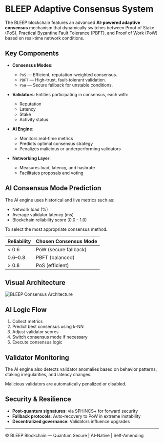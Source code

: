 
# BLEEP Adaptive Consensus System

The BLEEP blockchain features an advanced **AI-powered adaptive consensus** mechanism that dynamically switches between Proof of Stake (PoS), Practical Byzantine Fault Tolerance (PBFT), and Proof of Work (PoW) based on real-time network conditions.

## Key Components

- **Consensus Modes**:
  - `PoS` — Efficient, reputation-weighted consensus.
  - `PBFT` — High-trust, fault-tolerant validation.
  - `PoW` — Secure fallback for unstable conditions.

- **Validators**: Entities participating in consensus, each with:
  - Reputation
  - Latency
  - Stake
  - Activity status

- **AI Engine**:
  - Monitors real-time metrics
  - Predicts optimal consensus strategy
  - Penalizes malicious or underperforming validators

- **Networking Layer**:
  - Measures load, latency, and hashrate
  - Facilitates proposals and voting

## AI Consensus Mode Prediction

The AI engine uses historical and live metrics such as:
- Network load (%)
- Average validator latency (ms)
- Blockchain reliability score (0.0 - 1.0)

To select the most appropriate consensus method.

| Reliability | Chosen Consensus Mode |
|------------|------------------------|
| < 0.6      | PoW (secure fallback)  |
| 0.6–0.8    | PBFT (balanced)        |
| > 0.8      | PoS (efficient)        |

## Visual Architecture

![BLEEP Consensus Architecture](bleep_consensus_architecture.png)

## AI Logic Flow

1. Collect metrics
2. Predict best consensus using k-NN
3. Adjust validator scores
4. Switch consensus mode if necessary
5. Execute consensus logic

## Validator Monitoring

The AI engine also detects validator anomalies based on behavior patterns, staking irregularities, and latency changes.

Malicious validators are automatically penalized or disabled.

## Security & Resilience

- **Post-quantum signatures**: via SPHINCS+ for forward security
- **Fallback protocols**: Auto-recovery to PoW in extreme instability
- **Decentralized governance**: Validators influence upgrades

---

© BLEEP Blockchain — Quantum Secure | AI-Native | Self-Amending 
